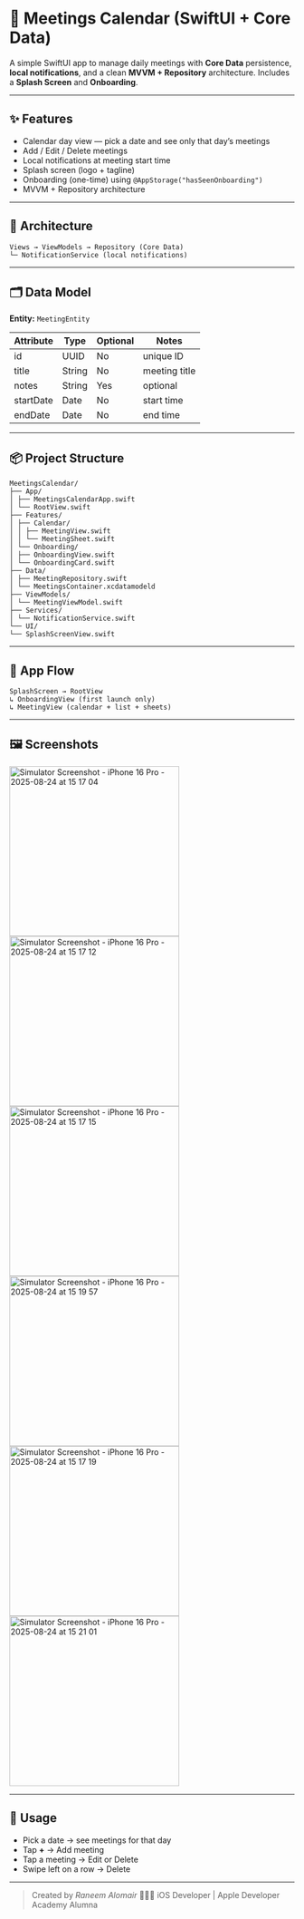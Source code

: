 # 📅 Meetings Calendar (SwiftUI + Core Data)

A simple SwiftUI app to manage daily meetings with **Core Data** persistence, **local notifications**, and a clean **MVVM + Repository** architecture. Includes a **Splash Screen** and **Onboarding**.

---

## ✨ Features
- Calendar day view — pick a date and see only that day’s meetings  
- Add / Edit / Delete meetings  
- Local notifications at meeting start time  
- Splash screen (logo + tagline)  
- Onboarding (one-time) using `@AppStorage("hasSeenOnboarding")`  
- MVVM + Repository architecture

---

## 🧱 Architecture
```
Views → ViewModels → Repository (Core Data)
└─ NotificationService (local notifications)
```
---

## 🗂 Data Model
**Entity:** `MeetingEntity`

| Attribute   | Type   | Optional | Notes         |
|-------------|--------|----------|---------------|
| id          | UUID   | No       | unique ID     |
| title       | String | No       | meeting title |
| notes       | String | Yes      | optional      |
| startDate   | Date   | No       | start time    |
| endDate     | Date   | No       | end time      |

---

## 📦 Project Structure
```
MeetingsCalendar/
├── App/
│ ├── MeetingsCalendarApp.swift
│ └── RootView.swift
├── Features/
│ ├── Calendar/
│ │ ├── MeetingView.swift
│ │ └── MeetingSheet.swift
│ └── Onboarding/
│ ├── OnboardingView.swift
│ └── OnboardingCard.swift
├── Data/
│ ├── MeetingRepository.swift
│ └── MeetingsContainer.xcdatamodeld
├── ViewModels/
│ └── MeetingViewModel.swift
├── Services/
│ └── NotificationService.swift
└── UI/
└── SplashScreenView.swift
```

---

## 🚀 App Flow
```
SplashScreen → RootView
↳ OnboardingView (first launch only)
↳ MeetingView (calendar + list + sheets)
```

---

## 🖼 Screenshots
<img width="300" alt="Simulator Screenshot - iPhone 16 Pro - 2025-08-24 at 15 17 04" src="https://github.com/user-attachments/assets/8be12479-3fdc-4c67-8093-404af2b03d29" />

<img width="300" alt="Simulator Screenshot - iPhone 16 Pro - 2025-08-24 at 15 17 12" src="https://github.com/user-attachments/assets/24122825-489f-4ff9-a6fc-099472cb0a92" />

<img width="300" alt="Simulator Screenshot - iPhone 16 Pro - 2025-08-24 at 15 17 15" src="https://github.com/user-attachments/assets/725d39d1-1d40-49d6-93b4-0668b378badf" />

<img width="300" alt="Simulator Screenshot - iPhone 16 Pro - 2025-08-24 at 15 19 57" src="https://github.com/user-attachments/assets/8fad4abd-936a-4948-bd96-fa4f02eac783" />

<img width="300" alt="Simulator Screenshot - iPhone 16 Pro - 2025-08-24 at 15 17 19" src="https://github.com/user-attachments/assets/e3e2eaf7-6c04-4f54-a011-5fb2db57722d" />

<img width="300" alt="Simulator Screenshot - iPhone 16 Pro - 2025-08-24 at 15 21 01" src="https://github.com/user-attachments/assets/987c49b1-b20d-482a-b6fb-94234bec11d4" />


---

## 🧪 Usage
- Pick a date → see meetings for that day  
- Tap **+** → Add meeting  
- Tap a meeting → Edit or Delete  
- Swipe left on a row → Delete
---


> Created by *Raneem Alomair* 👩🏻‍💻  iOS Developer | Apple Developer Academy Alumna  

